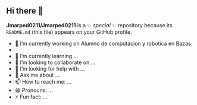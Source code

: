 ## Hi there 👋


**Jmarped0211/Jmarped0211** is a ✨ _special_ ✨ repository because its `README.md` (this file) appears on your GitHub profile.


- 🔭 I’m currently working on Alumno de computacion y robotica en Bazas
- 
- 🌱 I’m currently learning ...
- 👯 I’m looking to collaborate on ...
- 🤔 I’m looking for help with ...
- 💬 Ask me about ...
- 📫 How to reach me: ...
- 😄 Pronouns: ...
- ⚡ Fun fact: ...
